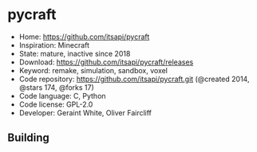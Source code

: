 # pycraft

- Home: https://github.com/itsapi/pycraft
- Inspiration: Minecraft
- State: mature, inactive since 2018
- Download: https://github.com/itsapi/pycraft/releases
- Keyword: remake, simulation, sandbox, voxel
- Code repository: https://github.com/itsapi/pycraft.git (@created 2014, @stars 174, @forks 17)
- Code language: C, Python
- Code license: GPL-2.0
- Developer: Geraint White, Oliver Faircliff

## Building
